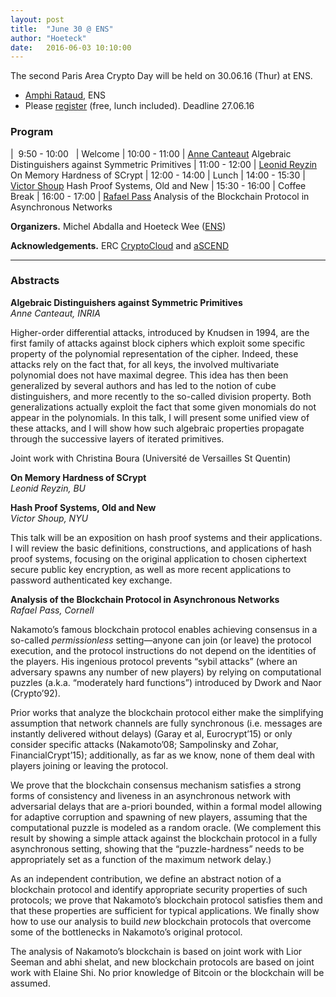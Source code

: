 ```yaml
---
layout: post
title:  "June 30 @ ENS"
author: "Hoeteck"
date:   2016-06-03 10:10:00
---
```


The second Paris Area Crypto Day will be held on 30.06.16 (Thur) at
ENS.

* [Amphi Rataud](https://www.di.ens.fr/AccesDI.html.fr), ENS
* Please [register](https://docs.google.com/forms/d/1avLA_9MSnv5qR0D1MriNhbKLsqB17CyOx2fP_sv_x4k/viewform) (free, lunch included). Deadline 27.06.16

### Program

| &nbsp;9:50&nbsp;-&nbsp;10:00&nbsp;&nbsp; | Welcome
| 10:00 - 11:00 | [Anne Canteaut](#AC) Algebraic Distinguishers against Symmetric Primitives
| 11:00 - 12:00 | [Leonid Reyzin](#LR) On Memory Hardness of SCrypt
| 12:00 - 14:00 | Lunch 
| 14:00 - 15:30 | [Victor Shoup](#VS) Hash Proof Systems, Old and New
| 15:30 - 16:00 | Coffee Break
| 16:00 - 17:00 | [Rafael Pass](#RP) Analysis of the Blockchain Protocol in Asynchronous Networks

**Organizers.** Michel Abdalla and Hoeteck Wee ([ENS](https://crypto.di.ens.fr/web2py))

**Acknowledgements.** ERC [CryptoCloud](http://www.di.ens.fr/~pointche/CryptoCloud/) and [aSCEND](http://cordis.europa.eu/project/rcn/193658_en.html)


----------------

### Abstracts

**<a name="AC"></a>Algebraic Distinguishers against Symmetric Primitives**<br>
*Anne Canteaut, INRIA*

Higher-order differential attacks, introduced by Knudsen in 1994, are the first family of attacks against block ciphers which exploit some specific property of the polynomial representation of the cipher. Indeed, these attacks rely on the fact that, for all keys, the involved multivariate polynomial does not have maximal degree. This idea has then been generalized by several authors and has led to the notion of cube distinguishers, and more recently to the so-called division property. Both generalizations actually exploit the fact that some given monomials do not appear in the polynomials. In this talk, I will present some unified view of these attacks, and I will show how such algebraic properties propagate through the successive layers of iterated primitives.

Joint work with Christina Boura (Université de Versailles St Quentin)

**<a name="LR"></a>On Memory Hardness of SCrypt**<br>
*Leonid Reyzin, BU*

**<a name="VS"></a>Hash Proof Systems, Old and New**<br>
*Victor Shoup, NYU*

This talk will be an exposition on hash proof systems and
their applications. I will review the basic definitions,
constructions, and applications of hash proof systems, focusing on the
original application to chosen ciphertext secure public key
encryption, as well as more recent applications to password
authenticated key exchange.


**<a name="RP"></a>Analysis of the Blockchain Protocol in Asynchronous Networks**<br>
*Rafael Pass, Cornell*

Nakamoto’s famous blockchain protocol enables achieving consensus in a so-called *permissionless* setting—anyone can join (or leave) the protocol execution, and the protocol instructions do not depend on the identities of the players. His ingenious protocol prevents “sybil attacks” (where an adversary spawns any number of new players) by relying on computational puzzles (a.k.a. “moderately hard functions”) introduced by Dwork and Naor (Crypto’92).

Prior works that analyze the blockchain protocol either make the simplifying assumption that network channels are fully synchronous (i.e. messages are instantly delivered without delays) (Garay et al, Eurocrypt’15) or only consider specific attacks (Nakamoto’08; Sampolinsky and Zohar, FinancialCrypt’15); additionally, as far as we know, none of them deal with players joining or leaving the protocol.

We prove that the blockchain consensus mechanism satisfies a strong forms of consistency and liveness in an asynchronous network with adversarial delays that are a-priori bounded, within a formal model allowing for adaptive corruption and spawning of new players, assuming that the computational puzzle is modeled as a random oracle. (We complement this result by showing a simple attack against the blockchain protocol in a fully asynchronous setting, showing that the “puzzle-hardness” needs to be appropriately set as a function of the maximum network delay.)

As an independent contribution, we define an abstract notion of a blockchain protocol and identify appropriate security properties of such protocols; we prove that Nakamoto’s blockchain protocol satisfies them and that these properties are sufficient for typical applications. We finally show how to use our analysis to build *new* blockchain protocols that overcome some of the bottlenecks in Nakamoto’s original protocol.

The analysis of Nakamoto’s blockchain is based on joint work with Lior Seeman and abhi shelat, and new blockchain protocols are based on joint work with Elaine Shi.
No prior knowledge of Bitcoin or the blockchain will be assumed.


